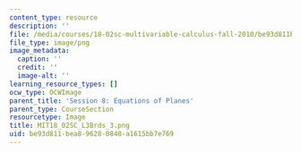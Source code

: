 ```yaml
---
content_type: resource
description: ''
file: /media/courses/18-02sc-multivariable-calculus-fall-2010/be93d811bea896280840a1615bb7e769_MIT18_02SC_L3Brds_3.png
file_type: image/png
image_metadata:
  caption: ''
  credit: ''
  image-alt: ''
learning_resource_types: []
ocw_type: OCWImage
parent_title: 'Session 8: Equations of Planes'
parent_type: CourseSection
resourcetype: Image
title: MIT18_02SC_L3Brds_3.png
uid: be93d811-bea8-9628-0840-a1615bb7e769
---
```

